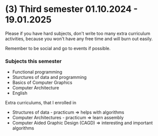 # (3) Third semester 01.10.2024 - 19.01.2025

Please if you have hard subjects, don't write too many extra curriculum activities,
because you won't have any free time and will burn out easily.

Remember to be social and go to events if possible.

### Subjects this semester
- Functional programming
- Sturctures of data and programming
- Basics of Computer Graphics
- Computer Architecture
- English

Extra curriculums, that I enrolled in
- Structures of data - practicum => helps with algorithms
- Computer Architectures - practicum => learn assembly
- Computer Aided Graphic Design (CAGD) => interesting and important algorithms
